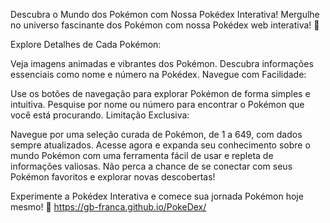 Descubra o Mundo dos Pokémon com Nossa Pokédex Interativa!
Mergulhe no universo fascinante dos Pokémon com nossa Pokédex web interativa! 🌟

Explore Detalhes de Cada Pokémon:

Veja imagens animadas e vibrantes dos Pokémon.
Descubra informações essenciais como nome e número na Pokédex.
Navegue com Facilidade:

Use os botões de navegação para explorar Pokémon de forma simples e intuitiva.
Pesquise por nome ou número para encontrar o Pokémon que você está procurando.
Limitação Exclusiva:

Navegue por uma seleção curada de Pokémon, de 1 a 649, com dados sempre atualizados.
Acesse agora e expanda seu conhecimento sobre o mundo Pokémon com uma ferramenta fácil de usar e repleta de informações valiosas. Não perca a chance de se conectar com seus Pokémon favoritos e explorar novas descobertas!

Experimente a Pokédex Interativa e comece sua jornada Pokémon hoje mesmo! 🚀
https://gb-franca.github.io/PokeDex/
